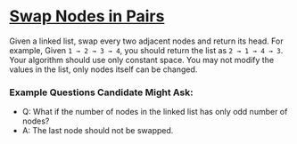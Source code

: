 # [Swap Nodes in Pairs](https://leetcode.com/problems/swap-nodes-in-pairs/)
Given a linked list, swap every two adjacent nodes and return its head. For example, Given `1 → 2 → 3 → 4`, you should return the list as `2 → 1 → 4 → 3`. Your algorithm should use only constant space. You may not modify the values in the list, only nodes itself can be changed.

### Example Questions Candidate Might Ask:
* Q: What if the number of nodes in the linked list has only odd number of nodes?
* A: The last node should not be swapped.